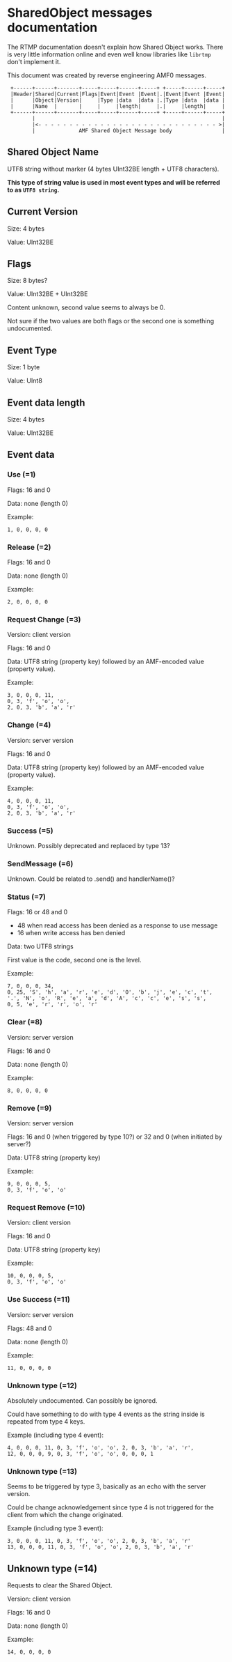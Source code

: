 # SharedObject messages documentation

The RTMP documentation doesn't explain how Shared Object works.
There is very little information online and even well know libraries like `librtmp` don't implement it.

This document was created by reverse engineering AMF0 messages.

```
 +------+------+-------+-----+-----+------+-----+ +-----+------+-----+
 |Header|Shared|Current|Flags|Event|Event |Event|.|Event|Event |Event|
 |      |Object|Version|     |Type |data  |data |.|Type |data  |data |
 |      |Name  |       |     |     |length|     |.|     |length|     |
 +------+------+-------+-----+-----+------+-----+ +-----+------+-----+
        |                                                            |
        |<- - - - - - - - - - - - - - - - - - - - - - - - - - - - - >|
        |              AMF Shared Object Message body                |
```

## Shared Object Name

UTF8 string without marker (4 bytes UInt32BE length + UTF8 characters).

__This type of string value is used in most event types and will be referred to as `UTF8 string`.__

## Current Version

Size: 4 bytes

Value: UInt32BE

## Flags

Size: 8 bytes?

Value: UInt32BE + UInt32BE

Content unknown, second value seems to always be 0.

Not sure if the two values are both flags or the second one is something undocumented.

## Event Type

Size: 1 byte

Value: UInt8

## Event data length

Size: 4 bytes

Value: UInt32BE

## Event data

### Use (=1)

Flags: 16 and 0

Data: none (length 0)

Example:
```
1, 0, 0, 0, 0
```

### Release (=2)

Flags: 16 and 0

Data: none (length 0)

Example:
```
2, 0, 0, 0, 0
```

### Request Change (=3)

Version: client version

Flags: 16 and 0

Data: UTF8 string (property key) followed by an AMF-encoded value (property value).

Example:
```
3, 0, 0, 0, 11,
0, 3, 'f', 'o', 'o',
2, 0, 3, 'b', 'a', 'r'
```

### Change (=4)

Version: server version

Flags: 16 and 0

Data: UTF8 string (property key) followed by an AMF-encoded value (property value).

Example:
```
4, 0, 0, 0, 11,
0, 3, 'f', 'o', 'o',
2, 0, 3, 'b', 'a', 'r'
```

### Success (=5)

Unknown. Possibly deprecated and replaced by type 13?

### SendMessage (=6)

Unknown. Could be related to .send() and handlerName()?

### Status (=7)

Flags: 16 or 48 and 0

- 48 when read access has been denied as a response to use message
- 16 when write access has ben denied

Data: two UTF8 strings

First value is the code, second one is the level.

Example:
```
7, 0, 0, 0, 34,
0, 25, 'S', 'h', 'a', 'r', 'e', 'd', 'O', 'b', 'j', 'e', 'c', 't', '.', 'N', 'o', 'R', 'e', 'a', 'd', 'A', 'c', 'c', 'e', 's', 's',
0, 5, 'e', 'r', 'r', 'o', 'r'
```

### Clear (=8)

Version: server version

Flags: 16 and 0

Data: none (length 0)

Example:
```
8, 0, 0, 0, 0
```

### Remove (=9)

Version: server version

Flags: 16 and 0 (when triggered by type 10?) or 32 and 0 (when initiated by server?)

Data: UTF8 string (property key)

Example:
```
9, 0, 0, 0, 5,
0, 3, 'f', 'o', 'o'
```

### Request Remove (=10)

Version: client version

Flags: 16 and 0

Data: UTF8 string (property key)

Example:
```
10, 0, 0, 0, 5,
0, 3, 'f', 'o', 'o'
```

### Use Success (=11)

Version: server version

Flags: 48 and 0

Data: none (length 0)

Example:
```
11, 0, 0, 0, 0
```

### Unknown type (=12)

Absolutely undocumented. Can possibly be ignored.

Could have something to do with type 4 events as the string inside is repeated from type 4 keys.

Example (including type 4 event):
```
4, 0, 0, 0, 11, 0, 3, 'f', 'o', 'o', 2, 0, 3, 'b', 'a', 'r',
12, 0, 0, 0, 9, 0, 3, 'f', 'o', 'o', 0, 0, 0, 1
```

### Unknown type (=13)

Seems to be triggered by type 3, basically as an echo with the server version.

Could be change acknowledgement since type 4 is not triggered for the client from which the change originated.

Example (including type 3 event):
```
3, 0, 0, 0, 11, 0, 3, 'f', 'o', 'o', 2, 0, 3, 'b', 'a', 'r'
13, 0, 0, 0, 11, 0, 3, 'f', 'o', 'o', 2, 0, 3, 'b', 'a', 'r'
```

## Unknown type (=14)

Requests to clear the Shared Object.

Version: client version

Flags: 16 and 0

Data: none (length 0)

Example:
```
14, 0, 0, 0, 0
```
